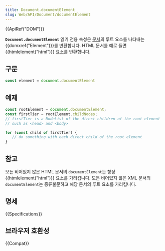 ```yaml
---
title: Document.documentElement
slug: Web/API/Document/documentElement
---
```

{{ApiRef("DOM")}}

**`Document.documentElement`** 읽기 전용 속성은 [문서](/ko/docs/Web/API/Document)의 루트 요소를 나타내는 {{domxref("Element")}}를 반환합니다. HTML 문서를 예로 들면 {{htmlelement("html")}} 요소를 반환합니다.

## 구문

```js
const element = document.documentElement
```

## 예제

```js
const rootElement = document.documentElement;
const firstTier = rootElement.childNodes;
// firstTier is a NodeList of the direct children of the root element
// such as <head> and <body>

for (const child of firstTier) {
   // do something with each direct child of the root element
}
```

## 참고

모든 비어있지 않은 HTML 문서의 `documentElement`는 항상 {{htmlelement("html")}} 요소를 가리킵니다. 모든 비어있지 않은 XML 문서의 `documentElement`는 종류불문하고 해당 문서의 루트 요소를 가리킵니다.

## 명세

{{Specifications}}

## 브라우저 호환성

{{Compat}}
